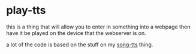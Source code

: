 # play-tts
this is a thing that will allow you to enter in something into a webpage then have it be played on the device that the webserver is on. 

a lot of the code is based on the stuff on my [song-tts](https://github.com/cooler9711/song-tts) thing. 

